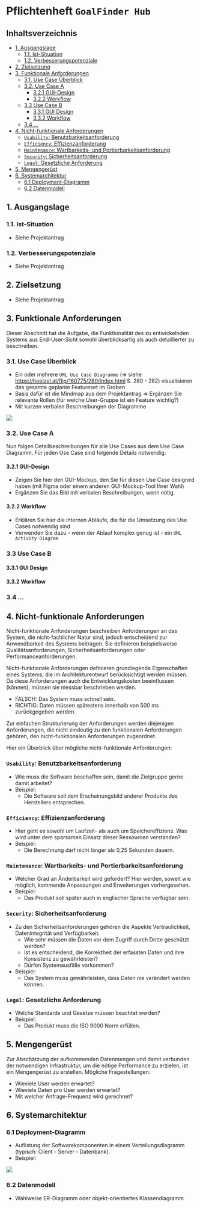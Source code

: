 # Pflichtenheft `GoalFinder Hub`

## Inhaltsverzeichnis

- [1. Ausgangslage](#1-ausgangslage)
  - [1.1. Ist-Situation](#11-ist-situation)
  - [1.2. Verbesserungspotenziale](#12-verbesserungspotenziale)
- [2. Zielsetzung](#2-zielsetzung)
- [3. Funktionale Anforderungen](#3-funktionale-anforderungen)
  - [3.1. Use Case Überblick](#31-use-case-%C3%BCberblick)
  - [3.2. Use Case A](#32-use-case-a)
    - [3.2.1 GUI-Design](#321-gui-design)
    - [3.2.2 Workflow](#322-workflow)
  - [3.3 Use Case B](#33-use-case-b)
    - [3.3.1 GUI Design](#331-gui-design)
    - [3.3.2 Workflow](#332-workflow)
  - [3.4 ...](#34)
- [4. Nicht-funktionale Anforderungen](#4-nicht-funktionale-anforderungen)
  - [`Usability`: Benutzbarkeitsanforderung](#usability-benutzbarkeitsanforderung)
  - [`Efficiency`: Effizienzanforderung](#efficiency-effizienzanforderung)
  - [`Maintenance`: Wartbarkeits- und Portierbarkeitsanforderung](#maintenance-wartbarkeits--und-portierbarkeitsanforderung)
  - [`Security`: Sicherheitsanforderung](#security-sicherheitsanforderung)
  - [`Legal`: Gesetzliche Anforderung](#legal-gesetzliche-anforderung)
- [5. Mengengerüst](#5-mengenger%C3%BCst)
- [6. Systemarchitektur](#6-systemarchitektur)
  - [6.1 Deployment-Diagramm](#61-deployment-diagramm)
  - [6.2 Datenmodell](#62-datenmodell)

## 1. Ausgangslage

### 1.1. Ist-Situation

- Siehe Projektantrag

### 1.2. Verbesserungspotenziale

- Siehe Projektantrag

## 2. Zielsetzung

- Siehe Projektantrag

## 3. Funktionale Anforderungen

Dieser Abschnitt hat die Aufgabe, die Funktionalität des zu entwickelnden Systems aus End-User-Sicht sowohl überblicksartig als auch detaillierter zu beschreiben.

### 3.1. Use Case Überblick

- Ein oder mehrere `UML Use Case Diagramme` (=> siehe https://hoelzel.at/flip/160775/280/index.html S. 280 - 282) visualisieren das gesamte geplante Featureset im Groben
- Basis dafür ist die Mindmap aus dem Projektantrag => Ergänzen Sie relevante Rollen (für welche User-Gruppe ist ein Feature wichtig?)
- Mit kurzen verbalen Beschreibungen der Diagramme

<img src="./UCD.png">


### 3.2. Use Case A

Nun folgen Detailbeschreibungen für alle Use Cases aus dem Use Case Diagramm. Für jeden Use Case sind folgende Details notwendig:

#### 3.2.1 GUI-Design

- Zeigen Sie hier den GUI-Mockup, den Sie für diesen Use Case designed haben (mit Figma oder einem anderen GUI-Mockup-Tool Ihrer Wahl)
- Ergänzen Sie das Bild mit verbalen Beschreibungen, wenn nötig.

#### 3.2.2 Workflow

- Erklären Sie hier die internen Abläufe, die für die Umsetzung des Use Cases notwendig sind
- Verwenden Sie dazu - wenn der Ablauf komplex genug ist - ein `UML Activity Diagram`

### 3.3 Use Case B

#### 3.3.1 GUI Design
#### 3.3.2 Workflow

### 3.4 ...

## 4. Nicht-funktionale Anforderungen

Nicht-funktionale Anforderungen beschreiben Anforderungen an das System, die nicht-fachlicher Natur sind, jedoch entscheidend zur Anwendbarkeit des Systems beitragen. Sie definieren beispielsweise Qualitätsanforderungen, Sicherheitsanforderungen oder Performanceanforderungen.

Nicht-funktionale Anforderungen definieren grundlegende Eigenschaften eines Systems, die im Architekturentwurf berücksichtigt werden müssen. Da diese Anforderungen auch die Entwicklungskosten beeinflussen (können), müssen sie messbar beschrieben werden.

- FALSCH: Das System muss schnell sein.
- RICHTIG: Daten müssen spätestens innerhalb von 500 ms zurückgegeben werden.

Zur einfachen Strukturierung der Anforderungen werden diejenigen Anforderungen, die nicht eindeutig zu den funktionalen Anforderungen gehören, den nicht-funktionalen Anforderungen zugeordnet.

Hier ein Überblick über mögliche nicht-funktionale Anforderungen:

### `Usability`: Benutzbarkeitsanforderung

- Wie muss die Software beschaffen sein, damit die Zielgruppe gerne damit arbeitet?
- Beispiel:
  - Die Software soll dem Erscheinungsbild anderer Produkte des Herstellers entsprechen.

### `Efficiency`: Effizienzanforderung

- Hier geht es sowohl um Laufzeit- als auch um Speichereffizienz. Was wird unter dem sparsamen Einsatz dieser Ressourcen verstanden?
- Beispiel:
  - Die Berechnung darf nicht länger als 0,25 Sekunden dauern.

### `Maintenance`: Wartbarkeits- und Portierbarkeitsanforderung

- Welcher Grad an Änderbarkeit wird gefordert? Hier werden, soweit wie möglich, kommende Anpassungen und Erweiterungen vorhergesehen.
- Beispiel:
  - Das Produkt soll später auch in englischer Sprache verfügbar sein.

### `Security`: Sicherheitsanforderung

- Zu den Sicherheitsanforderungen gehören die Aspekte Vertraulichkeit, Datenintegrität und Verfügbarkeit.
  - Wie sehr müssen die Daten vor dem Zugriff durch Dritte geschützt werden?
  - Ist es entscheidend, die Korrektheit der erfassten Daten und ihre Konsistenz zu gewährleisten?
  - Dürfen Systemausfälle vorkommen?
- Beispiel:
  - Das System muss gewährleisten, dass Daten nie verändert werden können.

### `Legal`: Gesetzliche Anforderung

- Welche Standards und Gesetze müssen beachtet werden?
- Beispiel:
  - Das Produkt muss die ISO 9000 Norm erfüllen.

## 5. Mengengerüst

Zur Abschätzung der aufkommenden Datenmengen und damit verbunden der notwendigen Infrastruktur, um die nötige Performance zu erzielen, ist ein Mengengerüst zu erstellen. Mögliche Fragestellungen:

- Wieviele User werden erwartet?
- Wieviele Daten pro User werden erwartet?
- Mit welcher Anfrage-Frequenz wird gerechnet?

## 6. Systemarchitektur

### 6.1 Deployment-Diagramm
- Auflistung der Softwarekomponenten in einem Verteilungsdiagramm (typisch: Client - Server - Datenbank).
- Beispiel:

<img src="./Architektur.jpg">

### 6.2 Datenmodell

- Wahlweise ER-Diagramm oder objekt-orientiertes Klassendiagramm
